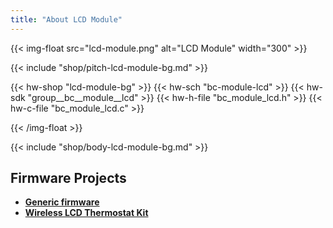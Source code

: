 ```yaml
---
title: "About LCD Module"
---
```


{{< img-float src="lcd-module.png" alt="LCD Module" width="300" >}}

{{< include "shop/pitch-lcd-module-bg.md" >}}

{{< hw-shop "lcd-module-bg" >}}
{{< hw-sch "bc-module-lcd" >}}
{{< hw-sdk "group__bc__module__lcd" >}}
{{< hw-h-file "bc_module_lcd.h" >}}
{{< hw-c-file "bc_module_lcd.c" >}}

{{< /img-float >}}

{{< include "shop/body-lcd-module-bg.md" >}}

## Firmware Projects

* [**Generic firmware**](https://github.com/bigclownlabs/bcf-generic-node/releases)
* [**Wireless LCD Thermostat Kit**](https://github.com/bigclownlabs/bcf-kit-wireless-lcd-thermostat/releases)

